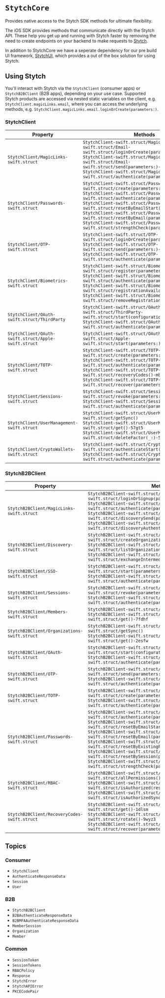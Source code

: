 #  ``StytchCore``

Provides native access to the Stytch SDK methods for ultimate flexibility.

The iOS SDK provides methods that communicate directly with the Stytch API. These help you get up and running with Stytch faster by removing the need to create endpoints on your backend to make requests to [Stytch](https://stytch.com).

In addition to StytchCore we have a seperate dependency for our pre build UI framework, [StytchUI](https://stytchauth.github.io/stytch-ios/latest/StytchUI/documentation/stytchui/), which provides a out of the box solution for using Stytch. 

## Using Stytch

You'll interact with Stytch via the ``StytchClient`` (consumer apps) or ``StytchB2BClient`` (B2B apps), depending on your use case. Supported Stytch products are accessed via nested static variables on the client, e.g. `StytchClient.magicLinks.email`, where you can access the underlying methods, e.g. `StytchClient.magicLinks.email.loginOrCreate(parameters:)`.

### StytchClient

Property | Methods
--- | ---
``StytchClient/MagicLinks-swift.struct`` | ``StytchClient-swift.struct/MagicLinks-swift.struct/Email-swift.struct/loginOrCreate(parameters:)-9n8i5``<br>``StytchClient-swift.struct/MagicLinks-swift.struct/Email-swift.struct/send(parameters:)-2i2l1``<br>``StytchClient-swift.struct/MagicLinks-swift.struct/authenticate(parameters:)-27v6k``
``StytchClient/Passwords-swift.struct`` | ``StytchClient-swift.struct/Passwords-swift.struct/create(parameters:)-3gtlz``<br>``StytchClient-swift.struct/Passwords-swift.struct/authenticate(parameters:)-9xbzg``<br>``StytchClient-swift.struct/Passwords-swift.struct/resetByEmailStart(parameters:)-4xpf9``<br>``StytchClient-swift.struct/Passwords-swift.struct/resetByEmail(parameters:)-79mm8``<br>``StytchClient-swift.struct/Passwords-swift.struct/strengthCheck(parameters:)-1d3s7``
``StytchClient/OTP-swift.struct`` | ``StytchClient-swift.struct/OTP-swift.struct/loginOrCreate(parameters:)-c61b``<br>``StytchClient-swift.struct/OTP-swift.struct/send(parameters:)-3xcc9``<br>``StytchClient-swift.struct/OTP-swift.struct/authenticate(parameters:)-5ums0``
``StytchClient/Biometrics-swift.struct`` | ``StytchClient-swift.struct/Biometrics-swift.struct/register(parameters:)-m8w7``<br>``StytchClient-swift.struct/Biometrics-swift.struct/authenticate(parameters:)-8ycmb``<br>``StytchClient-swift.struct/Biometrics-swift.struct/registrationAvailable``<br>``StytchClient-swift.struct/Biometrics-swift.struct/removeRegistration()-7a8j9``
``StytchClient/OAuth-swift.struct/ThirdParty`` | ``StytchClient-swift.struct/OAuth-swift.struct/ThirdParty-swift.struct/start(configuration:)``<br>``StytchClient-swift.struct/OAuth-swift.struct/authenticate(parameters:)-3tjwd``
``StytchClient/OAuth-swift.struct/Apple-swift.struct`` | ``StytchClient-swift.struct/OAuth-swift.struct/Apple-swift.struct/start(parameters:)-5rxqg``
``StytchClient/TOTP-swift.struct`` | ``StytchClient-swift.struct/TOTP-swift.struct/create(parameters:)-437r4``<br>``StytchClient-swift.struct/TOTP-swift.struct/authenticate(parameters:)-2ck6w``<br>``StytchClient-swift.struct/TOTP-swift.struct/recoveryCodes()-mbxc``<br>``StytchClient-swift.struct/TOTP-swift.struct/recover(parameters:)-9swfk``
``StytchClient/Sessions-swift.struct`` | ``StytchClient-swift.struct/Sessions-swift.struct/revoke(parameters:)-7lw27``<br>``StytchClient-swift.struct/Sessions-swift.struct/authenticate(parameters:)-7gegg``
``StytchClient/UserManagement-swift.struct`` | ``StytchClient-swift.struct/UserManagement-swift.struct/getSync()``<br>``StytchClient-swift.struct/UserManagement-swift.struct/get()-57gt5``<br>``StytchClient-swift.struct/UserManagement-swift.struct/deleteFactor(_:)-5nh6h``
``StytchClient/CryptoWallets-swift.struct`` | ``StytchClient-swift.struct/CryptoWallets-swift.struct/authenticateStart(parameters:)-23wt7``<br>``StytchClient-swift.struct/CryptoWallets-swift.struct/authenticate(parameters:)-8ea9t``

### StytchB2BClient

Property | Methods
--- | ---
``StytchB2BClient/MagicLinks-swift.struct`` | ``StytchB2BClient-swift.struct/MagicLinks-swift.struct/Email-swift.struct/loginOrSignup(parameters:)-6rrup``<br>``StytchB2BClient-swift.struct/MagicLinks-swift.struct/authenticate(parameters:)-9bkrj``<br>``StytchB2BClient-swift.struct/MagicLinks-swift.struct/Email-swift.struct/discoverySend(parameters:)-1opgc``<br>``StytchB2BClient-swift.struct/MagicLinks-swift.struct/discoveryAuthenticate(parameters:)-4vo9v``
``StytchB2BClient/Discovery-swift.struct`` | ``StytchB2BClient-swift.struct/Discovery-swift.struct/createOrganization(parameters:)-7hypb``<br>``StytchB2BClient-swift.struct/Discovery-swift.struct/listOrganizations(parameters:)-4yarj``<br>``StytchB2BClient-swift.struct/Discovery-swift.struct/exchangeIntermediateSession(parameters:)-8uvs8``
``StytchB2BClient/SSO-swift.struct`` | ``StytchB2BClient-swift.struct/SSO-swift.struct/start(parameters:)-6ik51``<br>``StytchB2BClient-swift.struct/SSO-swift.struct/authenticate(parameters:)-1ncp1``
``StytchB2BClient/Sessions-swift.struct`` | ``StytchB2BClient-swift.struct/Sessions-swift.struct/revoke(parameters:)-7lw27``<br>``StytchB2BClient-swift.struct/Sessions-swift.struct/authenticate(parameters:)-7gegg``
``StytchB2BClient/Members-swift.struct`` | ``StytchB2BClient-swift.struct/Members-swift.struct/getSync()``<br>``StytchB2BClient-swift.struct/Members-swift.struct/get()-7fdhf``
``StytchB2BClient/Organizations-swift.struct`` | ``StytchB2BClient-swift.struct/Organizations-swift.struct/getSync()``<br>``StytchB2BClient-swift.struct/Organizations-swift.struct/get()-2esfw``
``StytchB2BClient/OAuth-swift.struct`` | ``StytchB2BClient-swift.struct/OAuth-swift.struct/ThirdParty-swift.struct/start(configuration:)``<br>``StytchB2BClient-swift.struct/OAuth-swift.struct/authenticate(parameters:)-80abl``
``StytchB2BClient/OTP-swift.struct`` | ``StytchB2BClient-swift.struct/OTP-swift.struct/send(parameters:)-3xcc9``<br>``StytchB2BClient-swift.struct/OTP-swift.struct/authenticate(parameters:)-5ums0``
``StytchB2BClient/TOTP-swift.struct`` | ``StytchB2BClient-swift.struct/TOTP-swift.struct/create(parameters:)-437r4``<br>``StytchB2BClient-swift.struct/TOTP-swift.struct/authenticate(parameters:)-2ck6w``
``StytchB2BClient/Passwords-swift.struct`` | ``StytchB2BClient-swift.struct/Passwords-swift.struct/authenticate(parameters:)-63kup``<br>``StytchB2BClient-swift.struct/Passwords-swift.struct/resetByEmailStart(parameters:)-24ggc``<br>``StytchB2BClient-swift.struct/Passwords-swift.struct/resetByEmail(parameters:)-6r4gk``<br>``StytchB2BClient-swift.struct/Passwords-swift.struct/resetByExistingPassword(parameters:)-2ju8w``<br>``StytchB2BClient-swift.struct/Passwords-swift.struct/resetBySession(parameters:)-834cf``<br>``StytchB2BClient-swift.struct/Passwords-swift.struct/strengthCheck(parameters:)-4uctk``
``StytchB2BClient/RBAC-swift.struct`` | ``StytchB2BClient-swift.struct/RBAC-swift.struct/allPermissions()-89p7d``<br>``StytchB2BClient-swift.struct/RBAC-swift.struct/isAuthorized(resourceId:action:)-3qmjb``<br>``StytchB2BClient-swift.struct/RBAC-swift.struct/isAuthorizedSync(resourceId:action:)``
``StytchB2BClient/RecoveryCodes-swift.struct`` | ``StytchB2BClient-swift.struct/RecoveryCodes-swift.struct/get()-1dlsm``<br>``StytchB2BClient-swift.struct/RecoveryCodes-swift.struct/rotate()-9wyz3``<br>``StytchB2BClient-swift.struct/RecoveryCodes-swift.struct/recover(parameters:)-7r6fr``


## Topics

### Consumer

- ``StytchClient``
- ``AuthenticateResponseData``
- ``Session``
- ``User``

### B2B

- ``StytchB2BClient``
- ``B2BAuthenticateResponseData``
- ``B2BMFAAuthenticateResponseData``
- ``MemberSession``
- ``Organization``
- ``Member``

### Common

- ``SessionToken``
- ``SessionTokens``
- ``RBACPolicy``
- ``Response``
- ``StytchError``
- ``StytchAPIError``
- ``PKCECodePair``

